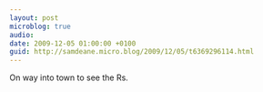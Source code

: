 ```yaml
---
layout: post
microblog: true
audio: 
date: 2009-12-05 01:00:00 +0100
guid: http://samdeane.micro.blog/2009/12/05/t6369296114.html
---
```

On way into town to see the Rs.
